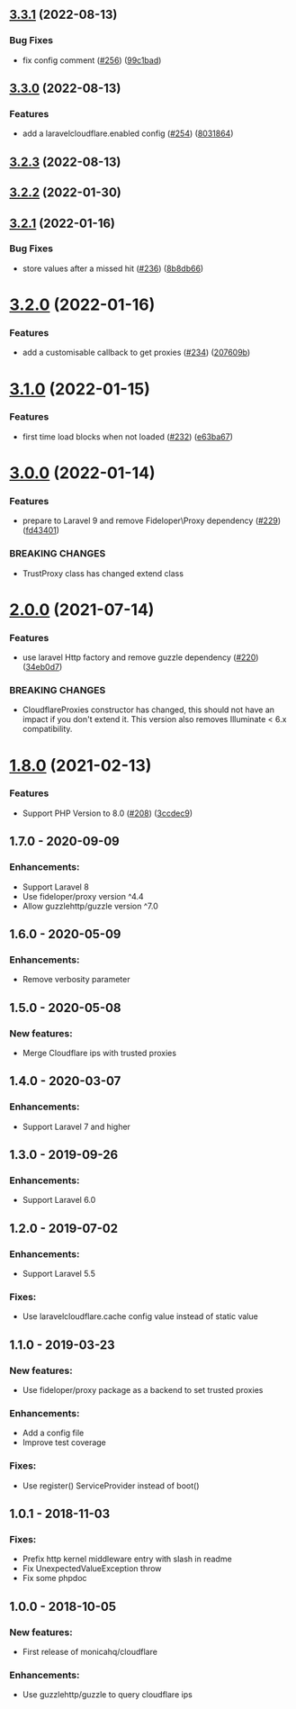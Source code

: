 ## [3.3.1](https://github.com/monicahq/laravel-cloudflare/compare/3.3.0...3.3.1) (2022-08-13)


### Bug Fixes

* fix config comment ([#256](https://github.com/monicahq/laravel-cloudflare/issues/256)) ([99c1bad](https://github.com/monicahq/laravel-cloudflare/commit/99c1bad81341628ca650ebb88e34104b1c117f90))

## [3.3.0](https://github.com/monicahq/laravel-cloudflare/compare/3.2.3...3.3.0) (2022-08-13)


### Features

* add a laravelcloudflare.enabled config ([#254](https://github.com/monicahq/laravel-cloudflare/issues/254)) ([8031864](https://github.com/monicahq/laravel-cloudflare/commit/80318641a7a85bf29e6c24cf850309bb12df1486))

## [3.2.3](https://github.com/monicahq/laravel-cloudflare/compare/3.2.2...3.2.3) (2022-08-13)

## [3.2.2](https://github.com/monicahq/laravel-cloudflare/compare/3.2.1...3.2.2) (2022-01-30)

## [3.2.1](https://github.com/monicahq/laravel-cloudflare/compare/3.2.0...3.2.1) (2022-01-16)


### Bug Fixes

* store values after a missed hit ([#236](https://github.com/monicahq/laravel-cloudflare/issues/236)) ([8b8db66](https://github.com/monicahq/laravel-cloudflare/commit/8b8db6665ee30a6e655952c325d3df03c7fa9a46))

# [3.2.0](https://github.com/monicahq/laravel-cloudflare/compare/3.1.0...3.2.0) (2022-01-16)


### Features

* add a customisable callback to get proxies ([#234](https://github.com/monicahq/laravel-cloudflare/issues/234)) ([207609b](https://github.com/monicahq/laravel-cloudflare/commit/207609b319f6356ecb0d6c8ded94054b5c6ce77a))

# [3.1.0](https://github.com/monicahq/laravel-cloudflare/compare/3.0.0...3.1.0) (2022-01-15)


### Features

* first time load blocks when not loaded ([#232](https://github.com/monicahq/laravel-cloudflare/issues/232)) ([e63ba67](https://github.com/monicahq/laravel-cloudflare/commit/e63ba6764806e5532144ac98c0b50b57ccdb0120))

# [3.0.0](https://github.com/monicahq/laravel-cloudflare/compare/2.0.0...3.0.0) (2022-01-14)


### Features

* prepare to Laravel 9 and remove Fideloper\Proxy dependency ([#229](https://github.com/monicahq/laravel-cloudflare/issues/229)) ([fd43401](https://github.com/monicahq/laravel-cloudflare/commit/fd434012b83876a00ac1ad92d48560e59a9060e4))


### BREAKING CHANGES

* TrustProxy class has changed extend class

# [2.0.0](https://github.com/monicahq/laravel-cloudflare/compare/1.8.0...2.0.0) (2021-07-14)


### Features

* use laravel Http factory and remove guzzle dependency ([#220](https://github.com/monicahq/laravel-cloudflare/issues/220)) ([34eb0d7](https://github.com/monicahq/laravel-cloudflare/commit/34eb0d77ece88230c74ddaa7db025a8859c8c5d3))


### BREAKING CHANGES

* CloudflareProxies constructor has changed, this should not have an impact if you don't extend it. This version also removes Illuminate < 6.x compatibility.

# [1.8.0](https://github.com/monicahq/laravel-cloudflare/compare/1.7.0...1.8.0) (2021-02-13)


### Features

* Support PHP Version to 8.0 ([#208](https://github.com/monicahq/laravel-cloudflare/issues/208)) ([3ccdec9](https://github.com/monicahq/laravel-cloudflare/commit/3ccdec99a9431de638653af4f693efef12dbe5f0))

## 1.7.0 - 2020-09-09
 ### Enhancements:
  * Support Laravel 8
  * Use fideloper/proxy version ^4.4
  * Allow guzzlehttp/guzzle version ^7.0

## 1.6.0 - 2020-05-09
 ### Enhancements:
  * Remove verbosity parameter

## 1.5.0 - 2020-05-08
 ### New features:
  * Merge Cloudflare ips with trusted proxies

## 1.4.0 - 2020-03-07
 ### Enhancements:
  * Support Laravel 7 and higher

## 1.3.0 - 2019-09-26
 ### Enhancements:
  * Support Laravel 6.0

## 1.2.0 - 2019-07-02
 ### Enhancements:
  * Support Laravel 5.5

 ### Fixes:
  * Use laravelcloudflare.cache config value instead of static value


## 1.1.0 - 2019-03-23
 ### New features:
  * Use fideloper/proxy package as a backend to set trusted proxies

 ### Enhancements:
  * Add a config file
  * Improve test coverage

 ### Fixes:
  * Use register() ServiceProvider instead of boot()


## 1.0.1 - 2018-11-03
 ### Fixes:
  * Prefix http kernel middleware entry with slash in readme
  * Fix UnexpectedValueException throw
  * Fix some phpdoc


## 1.0.0 - 2018-10-05
 ### New features:
  * First release of monicahq/cloudflare

 ### Enhancements:
  * Use guzzlehttp/guzzle to query cloudflare ips

